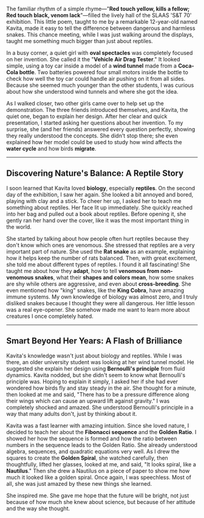 
The familiar rhythm of a simple rhyme—"**Red touch yellow, kills a fellow; Red touch black, venom lack**"—filled the lively hall of the SLAAS 'S&T 70' exhibition. This little poem, taught to me by a remarkable 12-year-old named Kavita, made it easy to tell the difference between dangerous and harmless snakes. This chance meeting, while I was just walking around the displays, taught me something much bigger than just about reptiles.

In a busy corner, a quiet girl with **oval spectacles** was completely focused on her invention. She called it the "**Vehicle Air Drag Tester**." It looked simple, using a toy car inside a model of a **wind tunnel** made from a **Coca-Cola bottle**. Two batteries powered four small motors inside the bottle to check how well the toy car could handle air pushing on it from all sides. Because she seemed much younger than the other students, I was curious about how she understood wind tunnels and where she got the idea.

As I walked closer, two other girls came over to help set up the demonstration. The three friends introduced themselves, and Kavita, the quiet one, began to explain her design. After her clear and quick presentation, I started asking her questions about her invention. To my surprise, she (and her friends) answered every question perfectly, showing they really understood the concepts. She didn't stop there; she even explained how her model could be used to study how wind affects the **water cycle** and how birds **migrate**.

---

## Discovering Nature's Balance: A Reptile Story

I soon learned that Kavita loved **biology**, especially **reptiles**. On the second day of the exhibition, I saw her again. She looked a bit annoyed and bored, playing with clay and a stick. To cheer her up, I asked her to teach me something about reptiles. Her face lit up immediately. She quickly reached into her bag and pulled out a book about reptiles. Before opening it, she gently ran her hand over the cover, like it was the most important thing in the world.

She started by talking about how people often hurt reptiles because they don't know which ones are venomous. She stressed that reptiles are a very important part of nature. She used the **Rat snake** as an example, explaining how it helps keep the number of rats balanced. Then, with great excitement, she told me about different types of reptiles. I found it all fascinating! She taught me about how they **adapt**, how to tell **venomous from non-venomous snakes**, what their **shapes and colors mean**, how some snakes are shy while others are aggressive, and even about **cross-breeding**. She even mentioned how "king" snakes, like the **King Cobra**, have amazing immune systems. My own knowledge of biology was almost zero, and I truly disliked snakes because I thought they were all dangerous. Her little lesson was a real eye-opener. She somehow made me want to learn more about creatures I once completely hated.

---

## Smart Beyond Her Years: A Flash of Brilliance

Kavita's knowledge wasn't just about biology and reptiles. While I was there, an older university student was looking at her wind tunnel model. He suggested she explain her design using **Bernoulli's principle** from fluid dynamics. Kavita nodded, but she didn't seem to know what Bernoulli's principle was. Hoping to explain it simply, I asked her if she had ever wondered how birds fly and stay steady in the air. She thought for a minute, then looked at me and said, "There has to be a pressure difference along their wings which can cause an upward lift against gravity." I was completely shocked and amazed. She understood Bernoulli's principle in a way that many adults don't, just by thinking about it.

Kavita was a fast learner with amazing intuition. Since she loved nature, I decided to teach her about the **Fibonacci sequence** and the **Golden Ratio**. I showed her how the sequence is formed and how the ratio between numbers in the sequence leads to the Golden Ratio. She already understood algebra, sequences, and quadratic equations very well. As I drew the squares to create the **Golden Spiral**, she watched carefully, then thoughtfully, lifted her glasses, looked at me, and said, "It looks spiral, like a **Nautilus**." Then she drew a Nautilus on a piece of paper to show me how much it looked like a golden spiral. Once again, I was speechless. Most of all, she was just amazed by these new things she learned.

She inspired me. She gave me hope that the future will be bright, not just because of how much she knew about science, but because of her attitude and the way she thought.